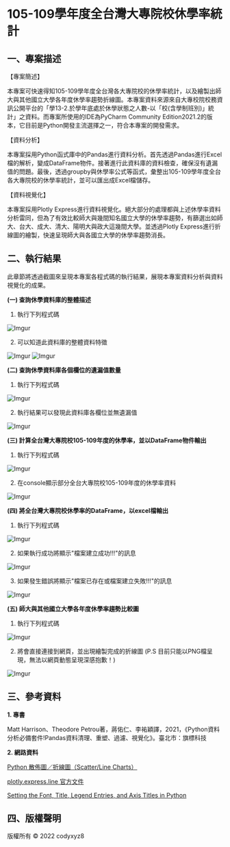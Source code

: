 # 105-109學年度全台灣大專院校休學率統計
## 一、專案描述

【專案簡述】

本專案可快速得知105-109學年度全台灣各大專院校的休學率統計，以及繪製出師大與其他國立大學各年度休學率趨勢折線圖。本專案資料來源來自大專校院校務資訊公開平台的「學13-2.於學年底處於休學狀態之人數-以「校(含學制班別)」統計」之資料。而專案所使用的IDE為PyCharm Community Edition2021.2的版本，它目前是Python開發主流選擇之一，符合本專案的開發需求。

【資料分析】

本專案採用Python函式庫中的Pandas進行資料分析。首先透過Pandas進行Excel檔的解析，變成DataFrame物件。接著進行此資料庫的資料檢查，確保沒有遺漏值的問題。最後，透過groupby與休學率公式等函式，彙整出105-109學年度全台各大專院校的休學率統計，並可以匯出成Excel檔儲存。

【資料視覺化】

本專案採用Plotly Express進行資料視覺化。絕大部分的處理都與上述休學率資料分析雷同，但為了有效比較師大與幾間知名國立大學的休學率趨勢，有篩選出如師大、台大、成大、清大、陽明大與政大這幾間大學。並透過Plotly Express進行折線圖的繪製，快速呈現師大與各國立大學的休學率趨勢消長。

## 二、執行結果

此章節將透過截圖來呈現本專案各程式碼的執行結果，展現本專案資料分析與資料視覺化的成果。

**(一) 查詢休學資料庫的整體描述**
1. 執行下列程式碼

![Imgur](https://i.imgur.com/kbCnXB6.png)

2. 可以知道此資料庫的整體資料特徵

![Imgur](https://i.imgur.com/7pBVyrC.png)
![Imgur](https://i.imgur.com/p84twZj.png)

**(二) 查詢休學資料庫各個欄位的遺漏值數量**
1. 執行下列程式碼

![Imgur](https://i.imgur.com/BuNDXol.png)

2. 執行結果可以發現此資料庫各欄位並無遺漏值

![Imgur](https://i.imgur.com/qs6rvRr.png)

**(三) 計算全台灣大專院校105-109年度的休學率，並以DataFrame物件輸出**
1. 執行下列程式碼

![Imgur](https://i.imgur.com/0K9dyMJ.png)

2. 在console顯示部分全台大專院校105-109年度的休學率資料

![Imgur](https://i.imgur.com/13xzhHd.png)

**(四) 將全台灣大專院校休學率的DataFrame，以excel檔輸出**
1. 執行下列程式碼

![Imgur](https://i.imgur.com/uohrIVB.png)

2. 如果執行成功將顯示"檔案建立成功!!!"的訊息

![Imgur](https://i.imgur.com/3tnXi9O.png)

3. 如果發生錯誤將顯示"檔案已存在或檔案建立失敗!!!"的訊息

![Imgur](https://i.imgur.com/81AjLQz.png)

**(五) 師大與其他國立大學各年度休學率趨勢比較圖**
1. 執行下列程式碼

![Imgur](https://i.imgur.com/syErezu.png)

2. 將會直接連接到網頁，並出現繪製完成的折線圖
(P.S 目前只能以PNG檔呈現，無法以網頁動態呈現深感抱歉！)

![Imgur](https://i.imgur.com/BdY085o.png)

## 三、參考資料

**1. 專書**

Matt Harrison、Theodore Petrou著，蔣佑仁、李祐穎譯，2021，《Python資料分析必備套件!Pandas資料清理、重塑、過濾、視覺化》。臺北市：旗標科技

**2. 網路資料**

[Python 散佈圖／折線圖（Scatter/Line Charts）](https://waynestalk.com/python-scatter-line-charts/)

[plotly.express.line 官方文件](https://plotly.com/python-api-reference/generated/plotly.express.line.html)

[Setting the Font, Title, Legend Entries, and Axis Titles in Python](https://plotly.com/python/figure-labels/)

## 四、版權聲明
版權所有 © 2022 codyxyz8





